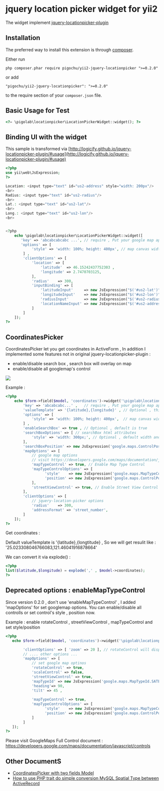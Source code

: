 jquery location picker widget for yii2
======================================

The widget implement [jquery-locationpicker-plugin
](https://github.com/Logicify/jquery-locationpicker-plugin)

Installation
------------

The preferred way to install this extension is through [composer](http://getcomposer.org/download/).

Either run

~~~
php composer.phar require pigochu/yii2-jquery-locationpicker ">=0.2.0"
~~~

or add

~~~
"pigochu/yii2-jquery-locationpicker": ">=0.2.0"
~~~

to the require section of your `composer.json` file.


Basic Usage for Test
--------------------

~~~php
<?= \pigolab\locationpicker\LocationPickerWidget::widget(); ?>
~~~

Binding UI with the widget
--------------------------

This sample is transformed via [http://logicify.github.io/jquery-locationpicker-plugin/#usage](http://logicify.github.io/jquery-locationpicker-plugin/#usage)

~~~php
<?php
use yii\web\JsExpression;
?>

Location: <input type="text" id="us2-address" style="width: 200px"/>
<br>
Radius: <input type="text" id="us2-radius"/>
<br>
Lat.: <input type="text" id="us2-lat"/>
<br>
Long.: <input type="text" id="us2-lon"/>
<br>


<?php
    echo \pigolab\locationpicker\LocationPickerWidget::widget([
       'key' => 'abcabcabcabc ...',	// require , Put your google map api key
       'options' => [
            'style' => 'width: 100%; height: 400px', // map canvas width and height
        ] ,
        'clientOptions' => [
            'location' => [
                'latitude'  => 46.15242437752303 ,
                'longitude' => 2.7470703125,
            ],
            'radius'    => 300,
            'inputBinding' => [
                'latitudeInput'     => new JsExpression("$('#us2-lat')"),
                'longitudeInput'    => new JsExpression("$('#us2-lon')"),
                'radiusInput'       => new JsExpression("$('#us2-radius')"),
                'locationNameInput' => new JsExpression("$('#us2-address')")
            ]
        ]        
    ]);
?>

~~~

CoordinatesPicker
-----------------

CoordinatesPicker let you get coordinates in ActiveForm , In addition I implemented some features not in original jquery-locationpicker-plugin : 

 - enable/disable search box , search box will overlay on map
 - enable/disable all googlemap's control


![](https://i.imgur.com/SyNOXXL.png)


Example :

~~~php
<?php
	echo $form->field($model, 'coordinates')->widget('\pigolab\locationpicker\CoordinatesPicker' , [
		'key' => 'abcabcabc...' ,	// require , Put your google map api key
		'valueTemplate' => '{latitude},{longitude}' , // Optional , this is default result format
		'options' => [
			'style' => 'width: 100%; height: 400px',  // map canvas width and height
		] ,
		'enableSearchBox' => true , // Optional , default is true
		'searchBoxOptions' => [ // searchBox html attributes
			'style' => 'width: 300px;', // Optional , default width and height defined in css coordinates-picker.css
		],
		'searchBoxPosition' => new JsExpression('google.maps.ControlPosition.TOP_LEFT'), // optional , default is TOP_LEFT
		'mapOptions' => [
			// google map options
			// visit https://developers.google.com/maps/documentation/javascript/controls for other options
            'mapTypeControl' => true, // Enable Map Type Control
            'mapTypeControlOptions' => [
                  'style'    => new JsExpression('google.maps.MapTypeControlStyle.HORIZONTAL_BAR'),
                  'position' => new JsExpression('google.maps.ControlPosition.TOP_LEFT'),
			],
            'streetViewControl' => true, // Enable Street View Control
        ],
		'clientOptions' => [
			// jquery-location-picker options
			'radius'    => 300,
            'addressFormat' => 'street_number',
		]
	]);
?>
~~~

Get coordinates :

Default valueTemplate is '{latitude},{longtitude} , So we will get resulit like : '25.023308046766083,121.46041916878664'

We can convert it via explode() :

~~~php
<?php
list($latitude,$longitude) = explode(',' , $model->coordinates);
?>
~~~

Deprecated options : enableMapTypeControl
-----------------------------------------

Since version 0.2.0 , don't use 'enableMapTypeControl' , I added 'mapOptions' for set googlemap options.
You can enable/disable all controlls or set control's style , position now.

Example : enable rotateControl , streetViewControl , mapTypeControl and set style/position

~~~php
<?php
   echo $form->field($model, 'coordinates')->widget('\pigolab\locationpicker\CoordinatesPicker' , [

        'clientOptions' => [ 'zoom' => 20 ], // rotateControl will display when zoom is 20
        // .... other options ...
		'mapOptions' => [
			// set google map optinos
			'rotateControl' => true,
			'scaleControl' => false,
			'streetViewControl' => true,
			'mapTypeId' => new JsExpression('google.maps.MapTypeId.SATELLITE'),
			'heading'=> 90,
            'tilt' => 45 ,
                
			'mapTypeControl' => true,
            'mapTypeControlOptions' => [
                  'style'    => new JsExpression('google.maps.MapTypeControlStyle.HORIZONTAL_BAR'),
                  'position' => new JsExpression('google.maps.ControlPosition.TOP_CENTER'),
			]
		]
   ]);
?>
~~~

Please visit GoogleMaps Full Control document :
https://developers.google.com/maps/documentation/javascript/controls



Other DocumentS
---------------
- [CoordinatesPicker with two fields Model](doc\TWO-FIELDS-CONVERSION.md)
- [How to use PHP trait do simple conversion MySQL Spatial Type between ActiveRecord](doc/MYSQL-SPATIAL-CONVERSION.md)
